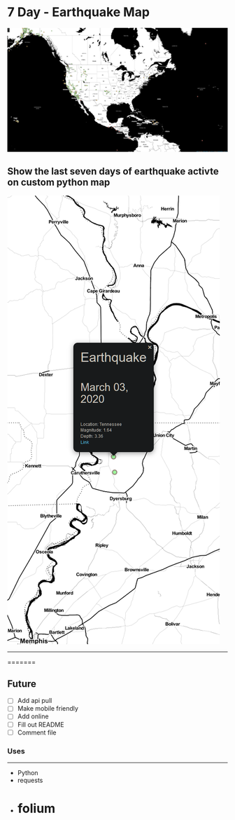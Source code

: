 # 7 Day - Earthquake Map

![main map](images/Screenshot.png)

## Show the last seven days of earthquake activte on custom python map

![sub-menu](images/Screenshot_sub.png)

---

=======

## Future

- [ ] Add api pull
- [ ] Make mobile friendly
- [ ] Add online
- [ ] Fill out README
- [ ] Comment file

### Uses

---

- Python
- requests
- # folium
